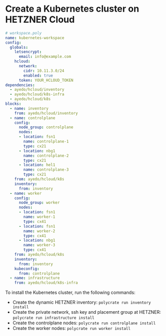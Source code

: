 # Create a Kubernetes cluster on HETZNER Cloud

```yaml
# workspace.poly
name: kubernetes-workspace
config:
  globals:
    letsencrypt:
      email: info@example.com
    hcloud:
      network:
        cidr: 10.11.3.0/24
        enabled: true
      token: YOUR_HCLOUD_TOKEN
dependencies:
  - ayedo/hcloud/inventory
  - ayedo/hcloud/k8s-infra
  - ayedo/hcloud/k8s
blocks:
  - name: inventory
    from: ayedo/hcloud/inventory
  - name: controlplane
    config:
      node_group: controlplane
      nodes:
      - location: fsn1
        name: controlplane-1
        type: cx21
      - location: nbg1
        name: controlplane-2
        type: cx21
      - location: hel1
        name: controlplane-3
        type: cx21
    from: ayedo/hcloud/k8s
    inventory:
      from: inventory
  - name: worker
    config:
      node_group: worker
      nodes:
      - location: fsn1
        name: worker-1
        type: cx41
      - location: fsn1
        name: worker-2
        type: cx41
      - location: nbg1
        name: worker-3
        type: cx41
    from: ayedo/hcloud/k8s
    inventory:
      from: inventory
    kubeconfig:
      from: controlplane
  - name: infrastructure
    from: ayedo/hcloud/k8s-infra
```

To install the Kubernetes cluster, run the following commands:

- Create the dynamic HETZNER inventory: `polycrate run inventory install`
- Create the private network, ssh key and placement group at HETZNER: `polycrate run infrastructure install`
- Create the controlplane nodes: `polycrate run controlplane install`
- Create the worker nodes: `polycrate run worker install`